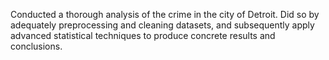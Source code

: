 Conducted a thorough analysis of the crime in the city of Detroit. Did so by adequately preprocessing and cleaning datasets, and subsequently apply advanced statistical techniques to produce concrete results and conclusions.
